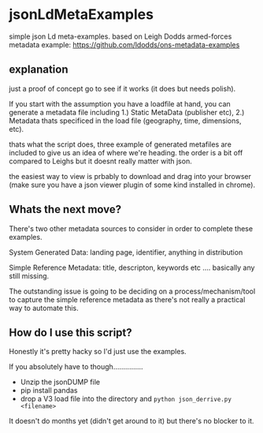 # jsonLdMetaExamples

simple json Ld meta-examples. based on Leigh Dodds armed-forces metadata example:
https://github.com/ldodds/ons-metadata-examples

## explanation

just a proof of concept go to see if it works (it does but needs polish).

If you start with the assumption you have a loadfile at hand, you can generate a metadata file including 1.) Static MetaData (publisher etc), 2.) Metadata thats specificed in the load file (geography, time, dimensions, etc).

thats what the script does, three example of generated metafiles are included to give us an idea of where we're heading. the order is a bit off compared to Leighs but it doesnt really matter with json.

the easiest way to view is prbably to download and drag into your browser (make sure you have a json viewer plugin of some kind installed in chrome).


## Whats the next move?

There's two other metadata sources to consider in order to complete these examples.

System Generated Data: landing page, identifier, anything in distribution

Simple Reference Metadata: title, descripton, keywords etc .... basically any still missing.

The outstanding issue is going to be deciding on a process/mechanism/tool to capture the simple reference metadata as there's not really a practical way to automate this.


## How do I use this script?

Honestly it's pretty hacky so I'd just use the examples. 

If you absolutely have to though...............

* Unzip the jsonDUMP file
* pip install pandas
* drop a V3 load file into the directory and ```python json_derrive.py <filename>```

It doesn't do months yet (didn't get around to it) but there's no blocker to it.
